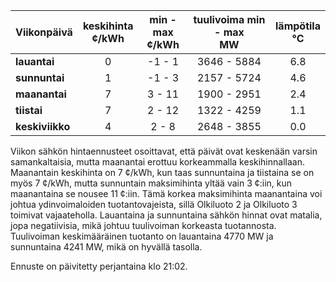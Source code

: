 | Viikonpäivä  | keskihinta<br>¢/kWh | min - max<br>¢/kWh | tuulivoima min - max<br>MW | lämpötila<br>°C |
|:-------------|:----------------:|:----------------:|:-------------:|:-------------:|
| **lauantai** |        0        |      -1 - 1     |     3646 - 5884     |      6.8      |
| **sunnuntai**|        1        |      -1 - 3     |     2157 - 5724     |      4.6      |
| **maanantai**|        7        |      3 - 11     |     1900 - 2951     |      2.4      |
| **tiistai**  |        7        |      2 - 12     |     1322 - 4259     |      1.1      |
| **keskiviikko**|      4        |      2 - 8      |     2648 - 3855     |      0.0      |

Viikon sähkön hintaennusteet osoittavat, että päivät ovat keskenään varsin samankaltaisia, mutta maanantai erottuu korkeammalla keskihinnallaan. Maanantain keskihinta on 7 ¢/kWh, kun taas sunnuntaina ja tiistaina se on myös 7 ¢/kWh, mutta sunnuntain maksimihinta yltää vain 3 ¢:iin, kun maanantaina se nousee 11 ¢:iin. Tämä korkea maksimihinta maanantaina voi johtua ydinvoimaloiden tuotantovajeista, sillä Olkiluoto 2 ja Olkiluoto 3 toimivat vajaateholla. Lauantaina ja sunnuntaina sähkön hinnat ovat matalia, jopa negatiivisia, mikä johtuu tuulivoiman korkeasta tuotannosta. Tuulivoiman keskimääräinen tuotanto on lauantaina 4770 MW ja sunnuntaina 4241 MW, mikä on hyvällä tasolla. 

Ennuste on päivitetty perjantaina klo 21:02.